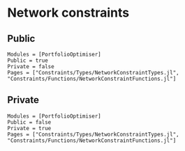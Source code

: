 # Network constraints

## Public

```@autodocs
Modules = [PortfolioOptimiser]
Public = true
Private = false
Pages = ["Constraints/Types/NetworkConstraintTypes.jl",
"Constraints/Functions/NetworkConstraintFunctions.jl"]
```

## Private

```@autodocs
Modules = [PortfolioOptimiser]
Public = false
Private = true
Pages = ["Constraints/Types/NetworkConstraintTypes.jl",
"Constraints/Functions/NetworkConstraintFunctions.jl"]
```
